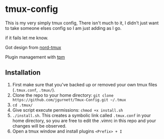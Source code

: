 # tmux-config
This is my very simply tmux config, There isn't much to it, I didn't just want to take someone elses
config so I am just adding as I go.

if it fails let me know.

Got design from [nord-tmux](https://github.com/arcticicestudio/nord-tmux)

Plugin management with [tpm](https://github.com/tmux-plugins/tpm)

## Installation

1. First make sure that you've backed up or removed your own tmux files (`.tmux.conf`, `.tmux/`).
2. Clone the repo to your home directory: `git clone https://github.com/jgurnett/Tmux-Config.git ~/.tmux`
3. `cd .tmux/`
4. Give script execute permissions: `chmod +x install.sh`
5. `./install.sh`. This creates a symbolic link called `.tmux.conf` in your home directory, so you are free to edit the .vimrc in this repo and your changes will be observed.
6. Open a tmux window and install plugins `<Prefix> + I`
